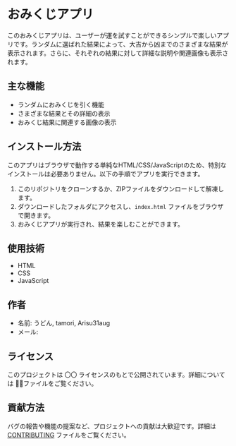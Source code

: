 # おみくじアプリ


このおみくじアプリは、ユーザーが運を試すことができるシンプルで楽しいアプリです。ランダムに選ばれた結果によって、大吉から凶までのさまざまな結果が表示されます。さらに、それぞれの結果に対して詳細な説明や関連画像も表示されます。

## 主な機能

- ランダムにおみくじを引く機能
- さまざまな結果とその詳細の表示
- おみくじ結果に関連する画像の表示


## インストール方法

このアプリはブラウザで動作する単純なHTML/CSS/JavaScriptのため、特別なインストールは必要ありません。以下の手順でアプリを実行できます。

1. このリポジトリをクローンするか、ZIPファイルをダウンロードして解凍します。
2. ダウンロードしたフォルダにアクセスし、`index.html` ファイルをブラウザで開きます。
3. おみくじアプリが実行され、結果を楽しむことができます。

## 使用技術

- HTML
- CSS
- JavaScript

## 作者

- 名前: うどん, tamori, Arisu31aug
- メール: 

## ライセンス

このプロジェクトは 〇〇 ライセンスのもとで公開されています。詳細については 🔹🔸ファイルをご覧ください。

## 貢献方法

バグの報告や機能の提案など、プロジェクトへの貢献は大歓迎です。詳細は [CONTRIBUTING](CONTRIBUTING.md) ファイルをご覧ください。

